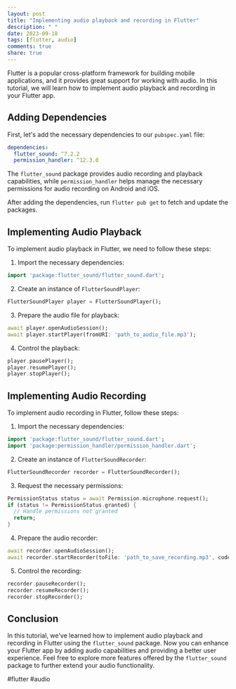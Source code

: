 ```yaml
---
layout: post
title: "Implementing audio playback and recording in Flutter"
description: " "
date: 2023-09-18
tags: [flutter, audio]
comments: true
share: true
---
```


Flutter is a popular cross-platform framework for building mobile applications, and it provides great support for working with audio. In this tutorial, we will learn how to implement audio playback and recording in your Flutter app.

## Adding Dependencies

First, let's add the necessary dependencies to our `pubspec.yaml` file:

```yaml
dependencies:
  flutter_sound: ^7.2.2
  permission_handler: ^12.3.0
```

The `flutter_sound` package provides audio recording and playback capabilities, while `permission_handler` helps manage the necessary permissions for audio recording on Android and iOS.

After adding the dependencies, run `flutter pub get` to fetch and update the packages.

## Implementing Audio Playback

To implement audio playback in Flutter, we need to follow these steps:

1. Import the necessary dependencies:

```dart
import 'package:flutter_sound/flutter_sound.dart';
```

2. Create an instance of `FlutterSoundPlayer`:

```dart
FlutterSoundPlayer player = FlutterSoundPlayer();
```

3. Prepare the audio file for playback:

```dart
await player.openAudioSession();
await player.startPlayer(fromURI: 'path_to_audio_file.mp3');
```

4. Control the playback:

```dart
player.pausePlayer();
player.resumePlayer();
player.stopPlayer();
```

## Implementing Audio Recording

To implement audio recording in Flutter, follow these steps:

1. Import the necessary dependencies:

```dart
import 'package:flutter_sound/flutter_sound.dart';
import 'package:permission_handler/permission_handler.dart';
```

2. Create an instance of `FlutterSoundRecorder`:

```dart
FlutterSoundRecorder recorder = FlutterSoundRecorder();
```

3. Request the necessary permissions:

```dart
PermissionStatus status = await Permission.microphone.request();
if (status != PermissionStatus.granted) {
  // Handle permissions not granted
  return;
}
```

4. Prepare the audio recorder:

```dart
await recorder.openAudioSession();
await recorder.startRecorder(toFile: 'path_to_save_recording.mp3', codec: Codec.mp3);
```

5. Control the recording:

```dart
recorder.pauseRecorder();
recorder.resumeRecorder();
recorder.stopRecorder();
```

## Conclusion

In this tutorial, we've learned how to implement audio playback and recording in Flutter using the `flutter_sound` package. Now you can enhance your Flutter app by adding audio capabilities and providing a better user experience. Feel free to explore more features offered by the `flutter_sound` package to further extend your audio functionality.

#flutter #audio